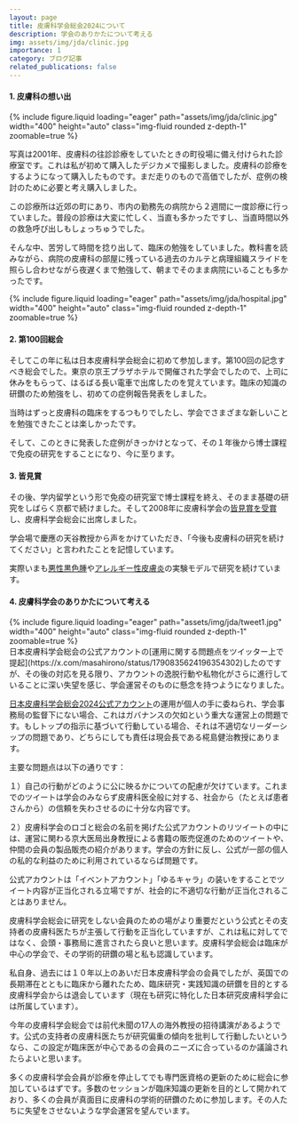 ```yaml
---
layout: page
title: 皮膚科学会総会2024について
description: 学会のありかたについて考える
img: assets/img/jda/clinic.jpg
importance: 1
category: ブログ記事
related_publications: false
---
```


#### 1. 皮膚科の想い出
<div class="row">
    <div class="col-sm mt-3 mt-md-0">
        {% include figure.liquid loading="eager" path="assets/img/jda/clinic.jpg" width="400" height="auto" class="img-fluid rounded z-depth-1" zoomable=true %}
    </div>
</div>

写真は2001年、皮膚科の往診診療をしていたときの町役場に備え付けられた診療室です。これは私が初めて購入したデジカメで撮影しました。皮膚科の診療をするようになって購入したものです。まだ走りのもので高価でしたが、症例の検討のために必要と考え購入しました。

この診療所は近郊の町にあり、市内の勤務先の病院から２週間に一度診療に行っていました。普段の診療は大変に忙しく、当直も多かったですし、当直時間以外の救急呼び出しもしょっちゅうでした。

そんな中、苦労して時間を捻り出して、臨床の勉強をしていました。教科書を読みながら、病院の皮膚科の部屋に残っている過去のカルテと病理組織スライドを照らし合わせながら夜遅くまで勉強して、朝までそのまま病院にいることも多かったです。

<div class="row">
    <div class="col-sm mt-3 mt-md-0">
        {% include figure.liquid loading="eager" path="assets/img/jda/hospital.jpg" width="400" height="auto" class="img-fluid rounded z-depth-1" zoomable=true %}
    </div>
</div>

#### 2. 第100回総会

そしてこの年に私は日本皮膚科学会総会に初めて参加します。第100回の記念すべき総会でした。東京の京王プラザホテルで開催された学会でしたので、上司に休みをもらって、はるばる長い電車で出席したのを覚えています。臨床の知識の研鑽のため勉強をし、初めての症例報告発表をしました。

当時はずっと皮膚科の臨床をするつもりでしたし、学会でさまざまな新しいことを勉強できたことは楽しかったです。

そして、このときに発表した症例がきっかけとなって、その１年後から博士課程で免疫の研究をすることになり、今に至ります。

#### 3. 皆見賞

その後、学内留学という形で免疫の研究室で博士課程を終え、そのまま基礎の研究をしばらく京都で続けました。そして2008年に皮膚科学会の[皆見賞を受賞](https://www.dermatol.or.jp/uploads/uploads/files/news/Gaku_minami_generations.pdf)し、皮膚科学会総会に出席しました。

学会場で慶應の天谷教授から声をかけていただき、「今後も皮膚科の研究を続けてください」と言われたことを記憶しています。

実際いまも[悪性黒色腫](https://www.biorxiv.org/content/10.1101/2022.07.19.500582v1)や[アレルギー性皮膚炎](https://monotockylab.github.io/projects/2_project/)の実験モデルで研究を続けています。

#### 4. 皮膚科学会のありかたについて考える
<div class="row">
    <div class="col-sm mt-3 mt-md-0">
        {% include figure.liquid loading="eager" path="assets/img/jda/tweet1.jpg" width="400" height="auto" class="img-fluid rounded z-depth-1" zoomable=true %}
    </div>
</div>
日本皮膚科学会総会の公式アカウントの[運用に関する問題点をツイッター上で提起](https://x.com/masahirono/status/1790835624196354302)したのですが、その後の対応を見る限り、アカウントの逸脱行動や私物化がさらに進行していることに深い失望を感じ、学会運営そのものに懸念を持つようになりました。


[日本皮膚科学会総会2024公式アカウント](https://www.twitter.com/jdakyoto)の運用が個人の手に委ねられ、学会事務局の監督下にない場合、これはガバナンスの欠如という重大な運営上の問題です。もしトップの指示に基づいて行動している場合、それは不適切なリーダーシップの問題であり、どちらにしても責任は現会長である椛島健治教授にあります。

主要な問題点は以下の通りです：

１）自己の行動がどのように公に映るかについての配慮が欠けています。これまでのツイートは学会のみならず皮膚科医全般に対する、社会から（たとえば患者さんから）の信頼を失わさせるのに十分な内容です。

２）皮膚科学会のロゴと総会の名前を掲げた公式アカウントのリツイートの中には、運営に関わる京大医局出身教授による書籍の販売促進のためのツイートや、仲間の会員の製品販売の紹介があります。学会の方針に反し、公式が一部の個人の私的な利益のために利用されているならば問題です。

公式アカウントは「イベントアカウント」「ゆるキャラ」の装いをすることでツイート内容が正当化される立場ですが、社会的に不適切な行動が正当化されることはありません。

皮膚科学会総会に研究をしない会員のための場がより重要だという公式とその支持者の皮膚科医たちが主張して行動を正当化していますが、これは私に対してではなく、会頭・事務局に進言されたら良いと思います。皮膚科学会総会は臨床が中心の学会で、その学術的研鑽の場と私も認識しています。

私自身、過去には１０年以上のあいだ日本皮膚科学会の会員でしたが、英国での長期滞在とともに臨床から離れたため、臨床研究・実践知識の研鑽を目的とする皮膚科学会からは退会しています（現在も研究に特化した日本研究皮膚科学会には所属しています）。

今年の皮膚科学会総会では前代未聞の17人の海外教授の招待講演があるようです。公式の支持者の皮膚科医たちが研究偏重の傾向を批判して行動したいというなら、この設定が臨床医が中心であるの会員のニーズに合っているのか議論されたらよいと思います。

多くの皮膚科学会会員が診療を停止してでも専門医資格の更新のために総会に参加しているはずです。多数のセッションが臨床知識の更新を目的として開かれており、多くの会員が真面目に皮膚科の学術的研鑽のために参加します。その人たちに失望をさせないような学会運営を望んでいます。